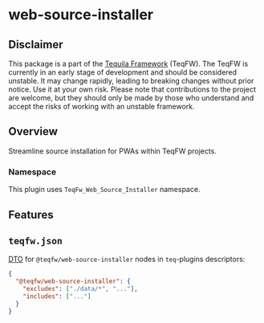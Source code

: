 # web-source-installer

## Disclaimer

This package is a part of the [Tequila Framework](https://flancer32.com/what-is-teqfw-f84ab4c66abf) (TeqFW). The TeqFW
is currently in an early stage of development and should be considered unstable. It may change rapidly, leading to
breaking changes without prior notice. Use it at your own risk. Please note that contributions to the project are
welcome, but they should only be made by those who understand and accept the risks of working with an unstable
framework.

## Overview

Streamline source installation for PWAs within TeqFW projects.

### Namespace

This plugin uses `TeqFw_Web_Source_Installer` namespace.

## Features

## `teqfw.json`

[DTO](src/Back/Plugin/Dto/Desc.mjs) for `@teqfw/web-source-installer` nodes in `teq`-plugins descriptors:

```json
{
  "@teqfw/web-source-installer": {
    "excludes": ["./data/*", "..."],
    "includes": ["..."]
  }
}
```